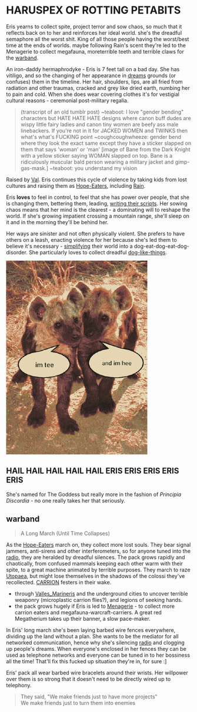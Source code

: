 # HARUSPEX OF ROTTING PETABITS

Eris yearns to collect spite, project terror and sow chaos, so much that it reflects back on to her and reinforces her ideal world. she's the dreadful semaphore all the worst shit. King of all those people having the worst/best time at the ends of worlds. maybe following Rain's scent they're led to the Menagerie to collect megafauna, moreterrible teeth and terrible claws for the [warband](#warband).

An iron-daddy hermaphrodyke - Eris is 7 feet tall on a bad day. She has vitiligo, and so the changing of her appearance in [dreams](dream.md) grounds (or confuses) them in the timeline. Her hair, shoulders, lips, are all fried from radiation and other traumas, cracked and grey like dried earth, numbing her to pain and cold. When she does wear covering clothes it's for vestigial cultural reasons - ceremonial post-military regalia.

> (transcript of an old tumblr post)
> ~teaboot: I love "gender bending" characters but HATE HATE HATE designs where canon buff dudes are wispy little fairy ladies and canon tiny women are beefy ass male linebackers. If you're not in it for JACKED WOMEN and TWINKS then what's what's FUCKING point
>~coughcoughwheeze: gender bend where they look the exact same except they have a sticker slapped on them that says 'woman' or 'man'
> [image of Bane from the Dark Knight with a yellow sticker saying WOMAN slapped on top.  Bane is a ridiculously muscular bald person wearing a military jacket and gimp-gas-mask.]
> ~teaboot: you understand my vision

Raised by [Val](Val.md). Eris continues this cycle of violence by taking kids from lost cultures and raising them as [Hope-Eaters](Hope-Eaters.md), including [Rain](Rain.md).

Eris **loves** to feel in control, to feel that she has power over people, that she is changing them, bettering them, leading, [writing their scripts](Eris-Enyo.md). Her sowing chaos means that her mind is the clearest - a dominating will to reshape the world. If she's growing impatient crossing a mountain range, she'll sleep on it and in the morning they'll be behind her. 

Her ways are sinister and not often physically violent. She prefers to have others on a leash, enacting violence for her because she's led them to believe it's necessary - [simplifying](simplifier.md) their world into a dog-eat-dog-eat-dog-disorder. She particularly loves to collect dreadful [dog-like-things](dogs.md).

![](img/teehee.png)

## HAIL HAIL HAIL HAIL HAIL ERIS ERIS ERIS ERIS ERIS 

She's named for The Goddess but really more in the fashion of *Principia Discordia* - no one really takes her that seriously.

## warband
>  A Long March (Until Time Collapses)

As the [Hope-Eaters](Hope-Eaters.md) march on, they collect more lost souls. They bear signal jammers, anti-sirens and other interferometers, so for anyone tuned into the [radio](radio.md), they are heralded by dreadful silences. The pack grows rapidly and chaotically, from confused mammals keeping each other warm with their spite, to a great machine animated by terrible purposes. They march to raze [Utopaea](Utopia-Planitia.md), but might lose themselves in the shadows of the colossi they've recollected. [CARRION](CARRION.md) festers in their wake.

- through [Valles_Marineris](Valles_Marineris.md) and the underground cities to uncover terrible weaponry (microplastic carrion flies?), and legions of seeking hands.
- the pack grows hugely if Eris is led to [Menagerie](Menagerie.md) - to collect more carrion eaters and megafauna-warcraft-carriers. A great red Megatherium takes up their banner, a slow pace-maker.

In Eris' long march she's been laying barbed wire fences everywhere, dividing up the land without a plan. She wants to be the mediator for all networked communication, hence why she's silencing [radio](radio.md) and clogging up people's dreams. When everyone's enclosed in her fences they can be used as telephone networks and everyone can be tuned in to her bossiness all the time! That'll fix this fucked up situation they're in, for sure :]

Eris' pack all wear barbed wire bracelets around their wrists. Her willpower over them is so strong that it doesn't need to be directly wired up to telephony.

> They said, "We make friends just to have more projects"   
> We make friends just to turn them into enemies